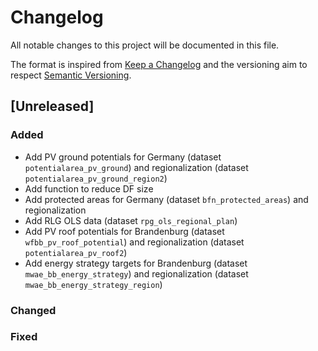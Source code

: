 # Changelog
All notable changes to this project will be documented in this file.

The format is inspired from [Keep a Changelog](http://keepachangelog.com/en/1.0.0/)
and the versioning aim to respect [Semantic Versioning](http://semver.org/spec/v2.0.0.html).

## [Unreleased]

### Added

- Add PV ground potentials for Germany (dataset `potentialarea_pv_ground`) and
  regionalization (dataset `potentialarea_pv_ground_region2`)
- Add function to reduce DF size
- Add protected areas for Germany (dataset `bfn_protected_areas`) and
  regionalization
- Add RLG OLS data (dataset `rpg_ols_regional_plan`)
- Add PV roof potentials for Brandenburg (dataset `wfbb_pv_roof_potential`) and
  regionalization (dataset `potentialarea_pv_roof2`)
- Add energy strategy targets for Brandenburg (dataset
  `mwae_bb_energy_strategy`) and regionalization (dataset
  `mwae_bb_energy_strategy_region`)

### Changed

### Fixed

